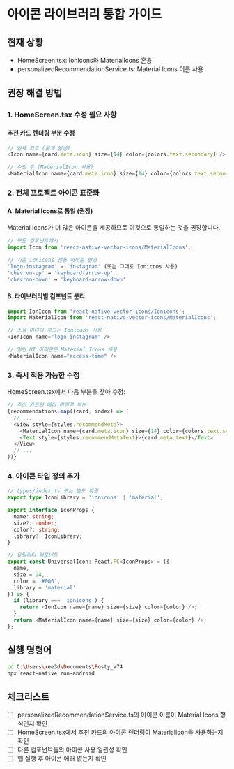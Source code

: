 # 아이콘 라이브러리 통합 가이드

## 현재 상황
- HomeScreen.tsx: Ionicons와 MaterialIcons 혼용
- personalizedRecommendationService.ts: Material Icons 이름 사용

## 권장 해결 방법

### 1. HomeScreen.tsx 수정 필요 사항

#### 추천 카드 렌더링 부분 수정
```javascript
// 현재 코드 (문제 발생)
<Icon name={card.meta.icon} size={14} color={colors.text.secondary} />

// 수정 후 (MaterialIcon 사용)
<MaterialIcon name={card.meta.icon} size={14} color={colors.text.secondary} />
```

### 2. 전체 프로젝트 아이콘 표준화

#### A. Material Icons로 통일 (권장)
Material Icons가 더 많은 아이콘을 제공하므로 이것으로 통일하는 것을 권장합니다.

```javascript
// 모든 컴포넌트에서
import Icon from 'react-native-vector-icons/MaterialIcons';

// 기존 Ionicons 전용 아이콘 변경
'logo-instagram' → 'instagram' (또는 그대로 Ionicons 사용)
'chevron-up' → 'keyboard-arrow-up'
'chevron-down' → 'keyboard-arrow-down'
```

#### B. 라이브러리별 컴포넌트 분리
```javascript
import IonIcon from 'react-native-vector-icons/Ionicons';
import MaterialIcon from 'react-native-vector-icons/MaterialIcons';

// 소셜 미디어 로고는 Ionicons 사용
<IonIcon name="logo-instagram" />

// 일반 UI 아이콘은 Material Icons 사용
<MaterialIcon name="access-time" />
```

### 3. 즉시 적용 가능한 수정

HomeScreen.tsx에서 다음 부분을 찾아 수정:

```javascript
// 추천 카드의 메타 아이콘 부분
{recommendations.map((card, index) => (
  // ... 
  <View style={styles.recommendMeta}>
    <MaterialIcon name={card.meta.icon} size={14} color={colors.text.secondary} />
    <Text style={styles.recommendMetaText}>{card.meta.text}</Text>
  </View>
  // ...
))}
```

### 4. 아이콘 타입 정의 추가

```typescript
// types/index.ts 또는 별도 파일
export type IconLibrary = 'ionicons' | 'material';

export interface IconProps {
  name: string;
  size?: number;
  color?: string;
  library?: IconLibrary;
}

// 유틸리티 컴포넌트
export const UniversalIcon: React.FC<IconProps> = ({ 
  name, 
  size = 24, 
  color = '#000', 
  library = 'material' 
}) => {
  if (library === 'ionicons') {
    return <IonIcon name={name} size={size} color={color} />;
  }
  return <MaterialIcon name={name} size={size} color={color} />;
};
```

## 실행 명령어

```bash
cd C:\Users\xee3d\Documents\Posty_V74
npx react-native run-android
```

## 체크리스트
- [ ] personalizedRecommendationService.ts의 아이콘 이름이 Material Icons 형식인지 확인
- [ ] HomeScreen.tsx에서 추천 카드의 아이콘 렌더링이 MaterialIcon을 사용하는지 확인
- [ ] 다른 컴포넌트들의 아이콘 사용 일관성 확인
- [ ] 앱 실행 후 아이콘 에러 없는지 확인
